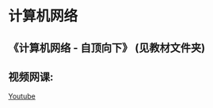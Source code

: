# 计算机网络

## 《计算机网络 - 自顶向下》 (见教材文件夹)

## 视频网课:

[Youtube](https://www.youtube.com/user/NetworKingInc/playlists)

